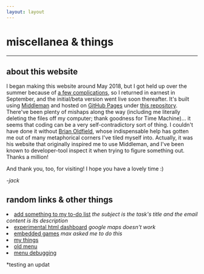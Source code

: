 ```yaml
---
layout: layout
---
```

# miscellanea & things
<hr>

## about this website
I began making this website around May 2018, but I got held up over the summer because of [a few complications](./../blog/a-semi-condensed-synopsis-of-my-lungs), so I returned in earnest in September, and the initial/beta version went live soon thereafter. It's built using [Middleman](http://middlemanapp.com) and hosted on [GitHub Pages](https://pages.github.com/) under [this repository](https://github.com/jltml/jltml.github.io). There've been plenty of mishaps along the way (including me literally deleting the files off my computer; thank goodness for Time Machine)... it seems that coding can be a very self-contradictory sort of thing. I couldn't have done it without [Brian Oldfield](http://b.oldfield.io), whose indispensable help has gotten me out of many metaphorical corners I've tiled myself into. Actually, it was his website that originally inspired me to use Middleman, and I've been known to developer-tool inspect it when trying to figure something out. Thanks a million!

And thank you, too, for visiting! I hope you have a lovely time :)

*-jack*

## random links & other things
<p>
<li> <a href="mailto:things@jltml.me" target="_top">add something to my to-do list</a> <i>the subject is the task's title and the email content is its description</i>
<br>
<li> <a href="/misc/dashboard" target="_top">experimental html dashboard</a> <i>google maps doesn't work</i>
<br>
<li> <a href="./games" target="_top">embedded games</a> <i>max asked me to do this</i>
<br>
<li> <a href="./my-things" target="_top">my things</a>
<br>
<li> <a href="./../menu">old menu</a>
<br>
<li> <a href="./../misc/menudebug">menu debugging</a>
</p>

*testing an updat
